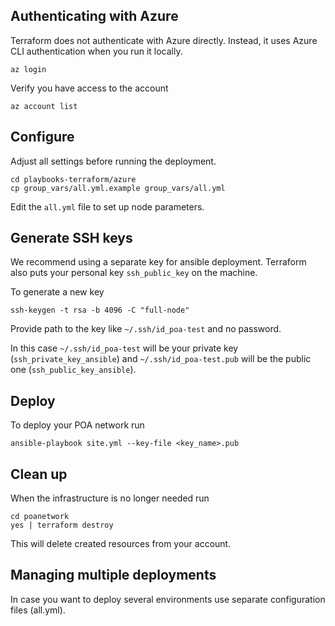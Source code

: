 ## Authenticating with Azure

Terraform does not authenticate with Azure directly. Instead, it uses Azure CLI
authentication when you run it locally.

```
az login
```

Verify you have access to the account

```
az account list
```

## Configure

Adjust all settings before running the deployment.

```
cd playbooks-terraform/azure
cp group_vars/all.yml.example group_vars/all.yml
```

Edit the `all.yml` file to set up node parameters.

## Generate SSH keys

We recommend using a separate key for ansible deployment. Terraform also puts your personal key `ssh_public_key` on the machine.

To generate a new key

```
ssh-keygen -t rsa -b 4096 -C "full-node"
```

Provide path to the key like `~/.ssh/id_poa-test` and no password.

In this case `~/.ssh/id_poa-test` will be your private key (`ssh_private_key_ansible`) and `~/.ssh/id_poa-test.pub` will be the public one (`ssh_public_key_ansible`).

## Deploy

To deploy your POA network run
```
ansible-playbook site.yml --key-file <key_name>.pub
```

## Clean up

When the infrastructure is no longer needed run

```
cd poanetwork
yes | terraform destroy
```

This will delete created resources from your account.

## Managing multiple deployments

In case you want to deploy several environments use separate configuration files (all.yml).